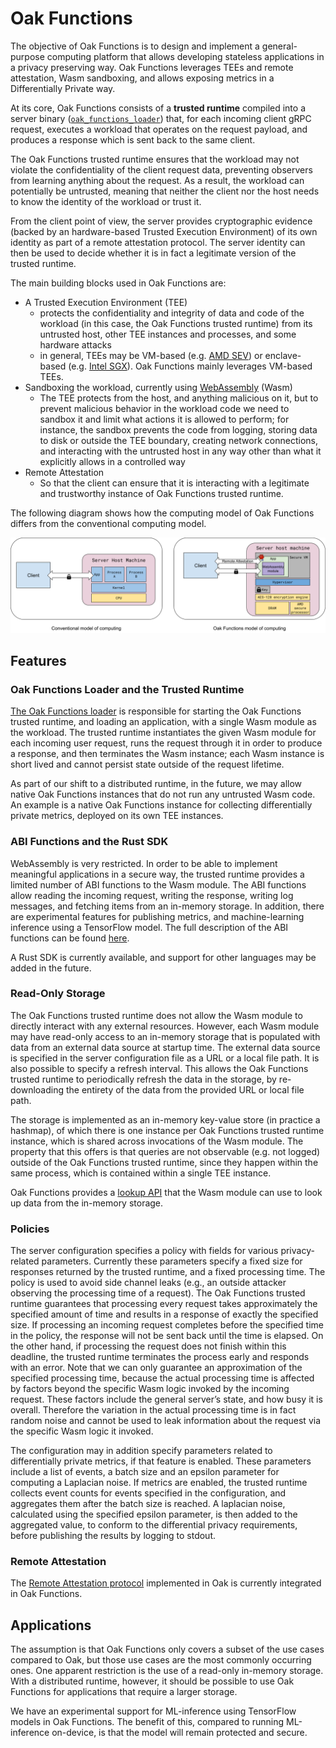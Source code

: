 # Oak Functions

The objective of Oak Functions is to design and implement a general-purpose
computing platform that allows developing stateless applications in a privacy
preserving way. Oak Functions leverages TEEs and remote attestation, Wasm
sandboxing, and allows exposing metrics in a Differentially Private way.

At its core, Oak Functions consists of a **trusted runtime** compiled into a
server binary
([`oak_functions_loader`](https://github.com/project-oak/oak/tree/main/oak_functions/loader))
that, for each incoming client gRPC request, executes a workload that operates
on the request payload, and produces a response which is sent back to the same
client.

The Oak Functions trusted runtime ensures that the workload may not violate the
confidentiality of the client request data, preventing observers from learning
anything about the request. As a result, the workload can potentially be
untrusted, meaning that neither the client nor the host needs to know the
identity of the workload or trust it.

From the client point of view, the server provides cryptographic evidence
(backed by an hardware-based Trusted Execution Environment) of its own identity
as part of a remote attestation protocol. The server identity can then be used
to decide whether it is in fact a legitimate version of the trusted runtime.

The main building blocks used in Oak Functions are:

- A Trusted Execution Environment (TEE)
  - protects the confidentiality and integrity of data and code of the workload
    (in this case, the Oak Functions trusted runtime) from its untrusted host,
    other TEE instances and processes, and some hardware attacks
  - in general, TEEs may be VM-based (e.g.
    [AMD SEV](https://developer.amd.com/sev/)) or enclave-based (e.g.
    [Intel SGX](https://www.intel.com/content/www/us/en/developer/tools/software-guard-extensions/overview.html)).
    Oak Functions mainly leverages VM-based TEEs.
- Sandboxing the workload, currently using
  [WebAssembly](https://webassembly.org/) (Wasm)
  - The TEE protects from the host, and anything malicious on it, but to prevent
    malicious behavior in the workload code we need to sandbox it and limit what
    actions it is allowed to perform; for instance, the sandbox prevents the
    code from logging, storing data to disk or outside the TEE boundary,
    creating network connections, and interacting with the untrusted host in any
    way other than what it explicitly allows in a controlled way
- Remote Attestation
  - So that the client can ensure that it is interacting with a legitimate and
    trustworthy instance of Oak Functions trusted runtime.

The following diagram shows how the computing model of Oak Functions differs
from the conventional computing model.

<!-- From: -->
<!-- https://docs.google.com/drawings/d/1ZPeJ93IkyOOJVI8CFSbEeEKn6wVozB-d6E1SekK2QyQ/edit -->
<img src="images/ComputingModel.png" width="1000">

## Features

### Oak Functions Loader and the Trusted Runtime

[The Oak Functions loader](https://project-oak.github.io/oak/oak_functions/loader)
is responsible for starting the Oak Functions trusted runtime, and loading an
application, with a single Wasm module as the workload. The trusted runtime
instantiates the given Wasm module for each incoming user request, runs the
request through it in order to produce a response, and then terminates the Wasm
instance; each Wasm instance is short lived and cannot persist state outside of
the request lifetime.

As part of our shift to a distributed runtime, in the future, we may allow
native Oak Functions instances that do not run any untrusted Wasm code. An
example is a native Oak Functions instance for collecting differentially private
metrics, deployed on its own TEE instances.

### ABI Functions and the Rust SDK

WebAssembly is very restricted. In order to be able to implement meaningful
applications in a secure way, the trusted runtime provides a limited number of
ABI functions to the Wasm module. The ABI functions allow reading the incoming
request, writing the response, writing log messages, and fetching items from an
in-memory storage. In addition, there are experimental features for publishing
metrics, and machine-learning inference using a TensorFlow model. The full
description of the ABI functions can be found
[here](https://github.com/project-oak/oak/blob/main/docs/oak_functions_abi.md).

A Rust SDK is currently available, and support for other languages may be added
in the future.

### Read-Only Storage

The Oak Functions trusted runtime does not allow the Wasm module to directly
interact with any external resources. However, each Wasm module may have
read-only access to an in-memory storage that is populated with data from an
external data source at startup time. The external data source is specified in
the server configuration file as a URL or a local file path. It is also possible
to specify a refresh interval. This allows the Oak Functions trusted runtime to
periodically refresh the data in the storage, by re-downloading the entirety of
the data from the provided URL or local file path.

The storage is implemented as an in-memory key-value store (in practice a
hashmap), of which there is one instance per Oak Functions trusted runtime
instance, which is shared across invocations of the Wasm module. The property
that this offers is that queries are not observable (e.g. not logged) outside of
the Oak Functions trusted runtime, since they happen within the same process,
which is contained within a single TEE instance.

Oak Functions provides a
[lookup API](https://github.com/project-oak/oak/blob/main/docs/oak_functions_abi.md#storage_get_item)
that the Wasm module can use to look up data from the in-memory storage.

### Policies

The server configuration specifies a policy with fields for various
privacy-related parameters. Currently these parameters specify a fixed size for
responses returned by the trusted runtime, and a fixed processing time. The
policy is used to avoid side channel leaks (e.g., an outside attacker observing
the processing time of a request). The Oak Functions trusted runtime guarantees
that processing every request takes approximately the specified amount of time
and results in a response of exactly the specified size. If processing an
incoming request completes before the specified time in the policy, the response
will not be sent back until the time is elapsed. On the other hand, if
processing the request does not finish within this deadline, the trusted runtime
terminates the process early and responds with an error. Note that we can only
guarantee an approximation of the specified processing time, because the actual
processing time is affected by factors beyond the specific Wasm logic invoked by
the incoming request. These factors include the general server’s state, and how
busy it is overall. Therefore the variation in the actual processing time is in
fact random noise and cannot be used to leak information about the request via
the specific Wasm logic it invoked.

The configuration may in addition specify parameters related to differentially
private metrics, if that feature is enabled. These parameters include a list of
events, a batch size and an epsilon parameter for computing a Laplacian noise.
If metrics are enabled, the trusted runtime collects event counts for events
specified in the configuration, and aggregates them after the batch size is
reached. A laplacian noise, calculated using the specified epsilon parameter, is
then added to the aggregated value, to conform to the differential privacy
requirements, before publishing the results by logging to stdout.

### Remote Attestation

The [Remote Attestation protocol](/remote_attestation) implemented in Oak is
currently integrated in Oak Functions.

## Applications

The assumption is that Oak Functions only covers a subset of the use cases
compared to Oak, but those use cases are the most commonly occurring ones. One
apparent restriction is the use of a read-only in-memory storage. With a
distributed runtime, however, it should be possible to use Oak Functions for
applications that require a larger storage.

We have an experimental support for ML-inference using TensorFlow models in Oak
Functions. The benefit of this, compared to running ML-inference on-device, is
that the model will remain protected and secure.
